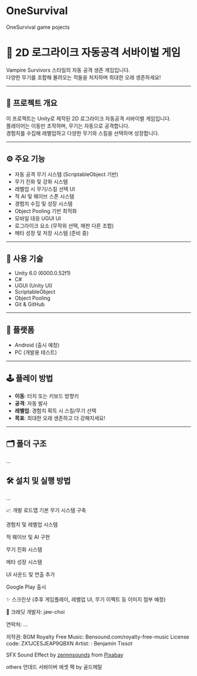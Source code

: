 # OneSurvival

OneSurvival game pojects

# 🐍 2D 로그라이크 자동공격 서바이벌 게임

Vampire Survivors 스타일의 자동 공격 생존 게임입니다.  
다양한 무기를 조합해 몰려오는 적들을 처치하며 최대한 오래 생존하세요!

---

## 📌 프로젝트 개요

이 프로젝트는 Unity로 제작된 2D 로그라이크 자동공격 서바이벌 게임입니다.  
플레이어는 이동만 조작하며, 무기는 자동으로 공격합니다.  
경험치를 수집해 레벨업하고 다양한 무기와 스킬을 선택하며 성장합니다.

---

## ⚙️ 주요 기능

- 자동 공격 무기 시스템 (ScriptableObject 기반)
- 무기 진화 및 강화 시스템
- 레벨업 시 무기/스킬 선택 UI
- 적 AI 및 웨이브 스폰 시스템
- 경험치 수집 및 성장 시스템
- Object Pooling 기반 최적화
- 모바일 대응 UGUI UI
- 로그라이크 요소 (무작위 선택, 매판 다른 조합)
- 메타 성장 및 저장 시스템 (준비 중)

---

## 🧱 사용 기술

- Unity 6.0 (6000.0.52f1)
- C#
- UGUI (Unity UI)
- ScriptableObject
- Object Pooling
- Git & GitHub

---

## 📱 플랫폼

- Android (출시 예정)
- PC (개발용 테스트)

---

## 🕹️ 플레이 방법

- **이동**: 터치 또는 키보드 방향키
- **공격**: 자동 발사
- **레벨업**: 경험치 획득 시 스킬/무기 선택
- **목표**: 최대한 오래 생존하고 더 강해지세요!

---

## 🗂️ 폴더 구조

...

## 🛠️ 설치 및 실행 방법

...

📈 개발 로드맵
기본 무기 시스템 구축

경험치 및 레벨업 시스템

적 웨이브 및 AI 구현

무기 진화 시스템

메타 성장 시스템

UI 사운드 및 연출 추가

Google Play 출시

✨ 스크린샷
(추후 게임플레이, 레벨업 UI, 무기 이펙트 등 이미지 첨부 예정)

🙌 크레딧
개발자: jaw-choi

연락처: ...

저작권:
BGM
Royalty Free Music: Bensound.com/royalty-free-music
License code: ZX1JCESJEAP9QBXN
Artist: : Benjamin Tissot

SFX
Sound Effect by <a href="https://pixabay.com/ko/users/zennnsounds-35538808/?utm_source=link-attribution&utm_medium=referral&utm_campaign=music&utm_content=163073">zennnsounds</a> from <a href="https://pixabay.com//?utm_source=link-attribution&utm_medium=referral&utm_campaign=music&utm_content=163073">Pixabay</a>

others
언데드 서바이버 에셋 팩 by 골드메탈
